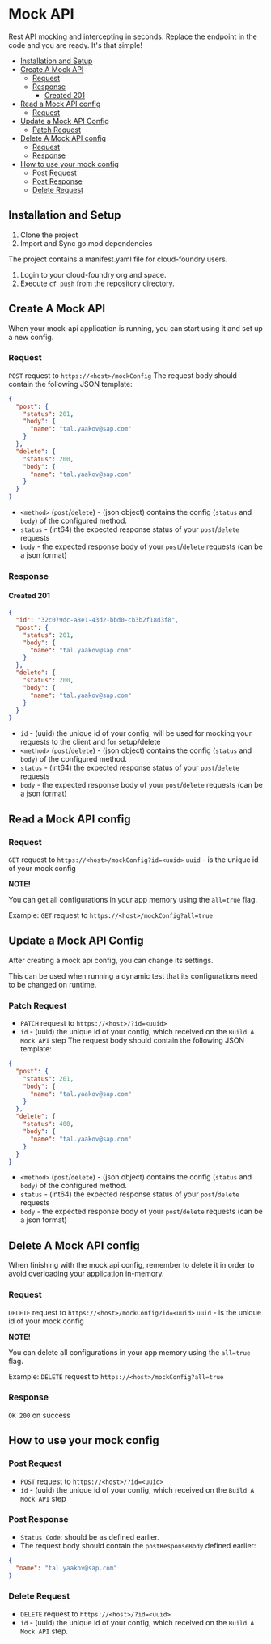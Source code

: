 # Mock API

Rest API mocking and intercepting in seconds. Replace the endpoint in the code and you are ready. It's that simple!

- [Installation and Setup](#installation-and-setup)
- [Create A Mock API](#create-a-mock-api)
    * [Request](#request)
    * [Response](#response)
        + [Created 201](#created-201)
- [Read a Mock API config](#read-a-mock-api-config)
    * [Request](#request-1)
- [Update a Mock API Config](#update-a-mock-api-config)
    * [Patch Request](#patch-request)
- [Delete A Mock API config](#delete-a-mock-api-config)
    * [Request](#request-2)
    * [Response](#response-1)
- [How to use your mock config](#how-to-use-your-mock-config)
    * [Post Request](#post-request)
    * [Post Response](#post-response)
    * [Delete Request](#delete-request)

## Installation and Setup

1. Clone the project
2. Import and Sync go.mod dependencies

The project contains a manifest.yaml file for cloud-foundry users.

1. Login to your cloud-foundry org and space.
2. Execute `cf push` from the repository directory.

## Create A Mock API

When your mock-api application is running, you can start using it and set up a new config.

### Request

`POST` request to `https://<host>/mockConfig`
The request body should contain the following JSON template:

```json
{
  "post": {
    "status": 201,
    "body": {
      "name": "tal.yaakov@sap.com"
    }
  },
  "delete": {
    "status": 200,
    "body": {
      "name": "tal.yaakov@sap.com"
    }
  }
}
```
- `<method>` (`post`/`delete`) - (json object) contains the config (`status` and `body`) of the configured method.
- `status` - (int64) the expected response status of your `post`/`delete` requests
- `body` - the expected response body of your `post`/`delete` requests (can be a json format)

### Response

#### Created 201

```json
{
  "id": "32c079dc-a8e1-43d2-bbd0-cb3b2f18d3f8",
  "post": {
    "status": 201,
    "body": {
      "name": "tal.yaakov@sap.com"
    }
  },
  "delete": {
    "status": 200,
    "body": {
      "name": "tal.yaakov@sap.com"
    }
  }
}
```

- `id` - (uuid) the unique id of your config, will be used for mocking your requests to the client and for setup/delete
- `<method>` (`post`/`delete`) - (json object) contains the config (`status` and `body`) of the configured method.
- `status` - (int64) the expected response status of your `post`/`delete` requests
- `body` - the expected response body of your `post`/`delete` requests (can be a json format)

## Read a Mock API config

### Request

`GET` request to `https://<host>/mockConfig?id=<uuid>`
`uuid` - is the unique id of your mock config

**NOTE!**

You can get all configurations in your app memory using the `all=true` flag.

Example:
`GET` request to `https://<host>/mockConfig?all=true`

## Update a Mock API Config

After creating a mock api config, you can change its settings.

This can be used when running a dynamic test that its configurations need to be changed on runtime.

### Patch Request

- `PATCH` request to `https://<host>/?id=<uuid>`
- `id` - (uuid) the unique id of your config, which received on the `Build A Mock API` step The request body should
  contain the following JSON template:

```json
{
  "post": {
    "status": 201,
    "body": {
      "name": "tal.yaakov@sap.com"
    }
  },
  "delete": {
    "status": 400,
    "body": {
      "name": "tal.yaakov@sap.com"
    }
  }
}
```

- `<method>` (`post`/`delete`) - (json object) contains the config (`status` and `body`) of the configured method.
- `status` - (int64) the expected response status of your `post`/`delete` requests
- `body` - the expected response body of your `post`/`delete` requests (can be a json format)

## Delete A Mock API config

When finishing with the mock api config, remember to delete it in order to avoid overloading your application in-memory.

### Request

`DELETE` request to `https://<host>/mockConfig?id=<uuid>`
`uuid` - is the unique id of your mock config

**NOTE!**

You can delete all configurations in your app memory using the `all=true` flag.

Example:
`DELETE` request to `https://<host>/mockConfig?all=true`

### Response

`OK 200` on success

## How to use your mock config

### Post Request

- `POST` request to `https://<host>/?id=<uuid>`
- `id` - (uuid) the unique id of your config, which received on the `Build A Mock API` step

### Post Response

- `Status Code`: should be as defined earlier.
- The request body should contain the `postResponseBody` defined earlier:

```json
{
  "name": "tal.yaakov@sap.com"
}
```

### Delete Request

- `DELETE` request to `https://<host>/?id=<uuid>`
- `id` - (uuid) the unique id of your config, which received on the `Build A Mock API` step.
